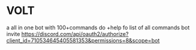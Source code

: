 # VOLT
a all in one bot with 100+commands
do +help  fo list of all commands
bot invite https://discord.com/api/oauth2/authorize?client_id=710534645405581353&permissions=8&scope=bot
